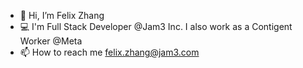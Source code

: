 - 👋 Hi, I’m Felix Zhang
- 💻 I'm Full Stack Developer @Jam3 Inc. I also work as a Contigent Worker @Meta
- 📫 How to reach me felix.zhang@jam3.com

<!---
fzhang13/fzhang13 is a ✨ special ✨ repository because its `README.md` (this file) appears on your GitHub profile.
You can click the Preview link to take a look at your changes.
--->
